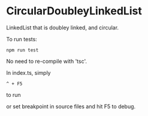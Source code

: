 # CircularDoubleyLinkedList

LinkedList that is doubley linked, and circular.

To run tests:

```
npm run test
```

No need to re-compile with 'tsc'. 

In index.ts, simply 

```
^ + F5
```

to run

or set breakpoint in source files and hit F5 to debug.